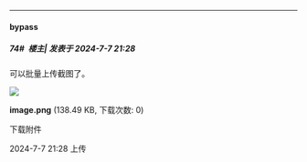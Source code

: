 ﻿
*****

####  bypass  
##### 74#         楼主| 发表于 2024-7-7 21:28

可以批量上传截图了。

<img src="https://img.saraba1st.com/forum/202407/07/212844tu40qlunuw9nw0fl.png" referrerpolicy="no-referrer">

<strong>image.png</strong> (138.49 KB, 下载次数: 0)

下载附件

2024-7-7 21:28 上传

